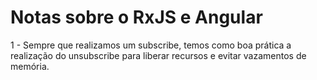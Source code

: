 # Notas sobre o RxJS e Angular

1 - Sempre que realizamos um subscribe, temos como boa prática a realização do unsubscribe para liberar recursos e evitar vazamentos de memória.
